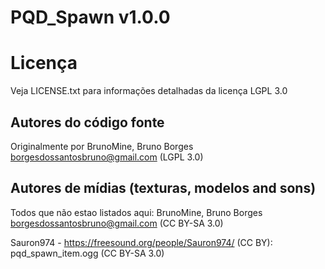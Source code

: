 PQD_Spawn v1.0.0
==============

# Licença
Veja LICENSE.txt para informações detalhadas da licença LGPL 3.0

Autores do código fonte
-----------------------
Originalmente por BrunoMine, Bruno Borges <borgesdossantosbruno@gmail.com> (LGPL 3.0)

Autores de mídias (texturas, modelos and sons)
----------------------------------------------
Todos que não estao listados aqui:
BrunoMine, Bruno Borges <borgesdossantosbruno@gmail.com> (CC BY-SA 3.0)

Sauron974 - https://freesound.org/people/Sauron974/ (CC BY):
	pqd_spawn_item.ogg (CC BY-SA 3.0)

